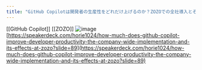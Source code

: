 ```yaml
---
title: "GitHub Copilotは開発者の生産性をどれだけ上げるのか？ZOZOでの全社導入とその効果"
---
```


[[GitHub Copilot]]
[[ZOZO]]
![image](https://gyazo.com/b29868f300f9ed5994199a92e2f8281c/thumb/1000)
[https://speakerdeck.com/horie1024/how-much-does-github-copilot-improve-developer-productivity-the-company-wide-implementation-and-its-effects-at-zozo?slide=89](https://speakerdeck.com/horie1024/how-much-does-github-copilot-improve-developer-productivity-the-company-wide-implementation-and-its-effects-at-zozo?slide=89)
